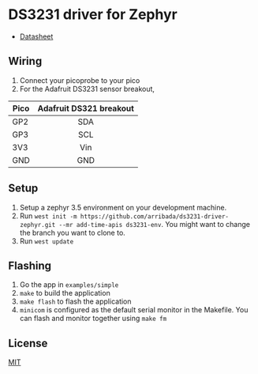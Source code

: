 # DS3231 driver for Zephyr

- [Datasheet](https://www.analog.com/media/en/technical-documentation/data-sheets/ds3231.pdf)

## Wiring

1. Connect your picoprobe to your pico
2. For the Adafruit DS3231 sensor breakout,

| Pico | Adafruit DS321 breakout |
|------|:-----------------------:|
| GP2  | SDA                     |
| GP3  | SCL                     |
| 3V3  | Vin                     |
| GND  | GND                     |

## Setup

1. Setup a zephyr 3.5 environment on your development machine.
2. Run `west init -m https://github.com/arribada/ds3231-driver-zephyr.git --mr add-time-apis ds3231-env`. You might want to change the branch you want to clone to.
3. Run `west update`

## Flashing

1. Go the app in `examples/simple`
2. `make` to build the application
3. `make flash` to flash the application
3. `minicom` is configured as the default serial monitor in the Makefile. You can flash and monitor together using `make fm`

## License

[MIT](./LICENSE)
